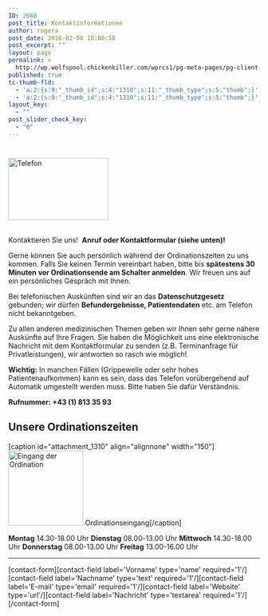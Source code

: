 ```yaml
---
ID: 2088
post_title: Kontaktinformationen
author: rogera
post_date: 2016-02-08 18:00:58
post_excerpt: ""
layout: page
permalink: >
  http://wp.wolfspool.chickenkiller.com/wprcs1/pg-meta-pages/pg-client-pages-rmz/kontakt-2-2-2/
published: true
tc-thumb-fld:
  - 'a:2:{s:9:"_thumb_id";s:4:"1310";s:11:"_thumb_type";s:5:"thumb";}'
  - 'a:2:{s:9:"_thumb_id";s:4:"1310";s:11:"_thumb_type";s:5:"thumb";}'
layout_key:
  - ""
post_slider_check_key:
  - "0"
---
```

<div id="mainarea">
<div id="content">
<h1></h1>
<div class="sidepictureright">

<img class="wp-image-1376 alignnone" src="http://wp.wolfspool.chickenkiller.com/wpasecms/wp-content/uploads/2016/02/Telefon.jpg" alt="Telefon" width="200" height="125" />

</div>
&nbsp;

Kontaktieren Sie uns!  <strong>Anruf oder Kontaktformular (siehe unten)!</strong>

Gerne können Sie auch persönlich während der Ordinationszeiten zu uns kommen. Falls Sie keinen Termin vereinbart haben, bitte bis <strong>spätestens 30 Minuten vor Ordinationsende am Schalter anmelden</strong>. Wir freuen uns auf ein persönliches Gespräch mit Ihnen.

Bei telefonischen Auskünften sind wir an das <strong>Datenschutzgesetz </strong>gebunden; wir dürfen <strong>Befundergebnisse, Patientendaten</strong> etc. am Telefon nicht bekanntgeben.

Zu allen anderen medizinischen Themen geben wir Ihnen sehr gerne nähere Auskünfte auf Ihre Fragen. Sie haben die Möglichkeit uns eine elektronische Nachricht mit dem Kontaktformular zu senden (z.B. Terminanfrage für Privatleistungen), wir antworten so rasch wie möglich!

</div>
<strong>Wichtig:</strong> In manchen Fällen (Grippewelle oder sehr hohes Patientenaufkommen) kann es sein, dass das Telefon vorübergehend auf Automatik umgestellt werden muss. Bitte haben Sie dafür Verständnis.
<div id="content">

<strong>Rufnummer: +43 (1) 813 35 93</strong>
<h2>Unsere Ordinationszeiten</h2>
<div class="sidepictureleft">

[caption id="attachment_1310" align="alignnone" width="150"]<a href="http://wp.wolfspool.chickenkiller.com/wpasecms/wp-content/uploads/2016/03/Ordi-Eingang-1_2k.jpg"><img class="wp-image-1310 size-thumbnail" src="http://wp.wolfspool.chickenkiller.com/wpasecms/wp-content/uploads/2016/03/Ordi-Eingang-1_2k-150x150.jpg" alt="Eingang der Ordination" width="150" height="150" /></a> Ordinationseingang[/caption]

</div>
<strong>Montag</strong> 14.30-18.00 Uhr
<strong>Dienstag</strong> 08.00-13.00 Uhr
<strong>Mittwoch</strong> 14.30-18.00 Uhr
<strong>Donnerstag</strong> 08.00-13.00 Uhr
<strong>Freitag</strong> 13.00-16.00 Uhr

<hr />

[contact-form][contact-field label='Vorname' type='name' required='1'/][contact-field label='Nachname' type='text' required='1'/][contact-field label='E-mail' type='email' required='1'/][contact-field label='Website' type='url'/][contact-field label='Nachricht' type='textarea' required='1'/][/contact-form]

</div>
</div>